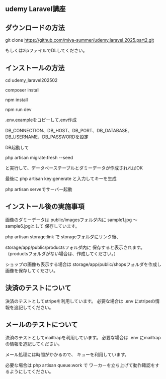 ## udemy Laravel講座

## ダウンロードの方法
git clone https://github.com/miya-summer/udemy.laravel.2025.part2.git

もしくはzipファイルでDLしてください。

## インストールの方法

cd udemy_laravel202502

composer install

npm install

npm run dev

.env.exampleをコピーして.env作成

DB_CONNECTION、DB_HOST、DB_PORT、DB_DATABASE、DB_USERNAME、DB_PASSWORDを設定

DB起動して

php artisan migrate:fresh --seed

と実行して、データベーステーブルとダミーデータが作成されればOK

最後に
php artisan key:generate
と入力してキーを生成

php artisan serveでサーバー起動

## インストール後の実施事項

画像のダミーデータは
public/imagesフォルダ内に
sample1.jpg ～ sample6.jpgとして
保存しています。

php artisan storage:link で
storageフォルダにリンク後、

storage/app/public/productsフォルダ内に
保存すると表示されます。
（productsフォルダがない場合は、作成してください。）

ショップの画像も表示する場合は
storage/app/public/shopsフォルダを作成し
画像を保存してください。

## 決済のテストについて
決済のテストとしてstripeを利用しています。
必要な場合は .env にstripeの情報を追記してください。

## メールのテストについて
決済のテストとしてmailtrapを利用しています。
必要な場合は .env にmailtrapの情報を追記してください。

メール処理には時間がかかるので、
キューを利用しています。

必要な場合は php artisan queue:work で
ワーカーを立ち上げて動作確認をするようにしてください。

